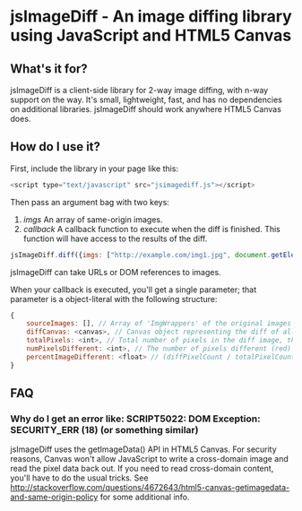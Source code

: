 jsImageDiff - An image diffing library using JavaScript and HTML5 Canvas
========================================================================

What's it for?
--------------
jsImageDiff is a client-side library for 2-way image diffing, with n-way support on the way. It's small, lightweight, fast, and has no dependencies on additional libraries. jsImageDiff should work anywhere HTML5 Canvas does.

How do I use it?
----------------
First, include the library in your page like this:

```javascript
<script type="text/javascript" src="jsimagediff.js"></script>
```

Then pass an argument bag with two keys:
1. _imgs_ An array of same-origin images.
1. _callback_ A callback function to execute when the diff is finished. This function will have access to the results of the diff.

```javascript
jsImageDiff.diff({imgs: ["http://example.com/img1.jpg", document.getElementById("img2"), "http://example.com/img3.png"], callback: callbackFunction});
```

jsImageDiff can take URLs or DOM references to images.

When your callback is executed, you'll get a single parameter; that parameter is a object-literal with the following structure:

```javascript
{
	sourceImages: [], // Array of 'ImgWrappers' of the original images
	diffCanvas: <canvas>, // Canvas object representing the diff of all the images; any pixel that differs between any of the canvases is replaced with red (255,0,0)
	totalPixels: <int>, // Total number of pixels in the diff image, the diff image is the height of the tallest image and width of the widest image
	numPixelsDifferent: <int>, // The number of pixels different (red) in the diff image
	percentImageDifferent: <float> // (diffPixelCount / totalPixelCount) * 100
}
```

FAQ
---

### Why do I get an error like: SCRIPT5022: DOM Exception: SECURITY_ERR (18) (or something similar) ###
jsImageDiff uses the getImageData() API in HTML5 Canvas. For security reasons, Canvas won't allow JavaScript to write a cross-domain image and read the pixel data back out. If you need to read cross-domain content, you'll have to do the usual tricks. See http://stackoverflow.com/questions/4672643/html5-canvas-getimagedata-and-same-origin-policy for some additional info.